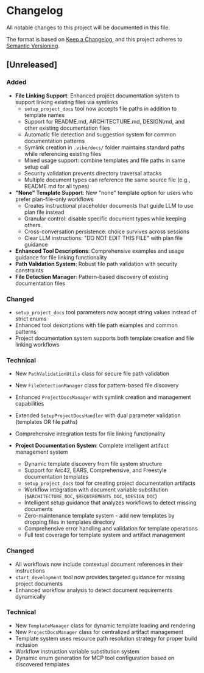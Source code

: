 # Changelog

All notable changes to this project will be documented in this file.

The format is based on [Keep a Changelog](https://keepachangelog.com/en/1.0.0/),
and this project adheres to [Semantic Versioning](https://semver.org/spec/v2.0.0.html).

## [Unreleased]

### Added
- **File Linking Support**: Enhanced project documentation system to support linking existing files via symlinks
  - `setup_project_docs` tool now accepts file paths in addition to template names
  - Support for README.md, ARCHITECTURE.md, DESIGN.md, and other existing documentation files
  - Automatic file detection and suggestion system for common documentation patterns
  - Symlink creation in `.vibe/docs/` folder maintains standard paths while referencing existing files
  - Mixed usage support: combine templates and file paths in same setup call
  - Security validation prevents directory traversal attacks
  - Multiple document types can reference the same source file (e.g., README.md for all types)
- **"None" Template Support**: New "none" template option for users who prefer plan-file-only workflows
  - Creates instructional placeholder documents that guide LLM to use plan file instead
  - Granular control: disable specific document types while keeping others
  - Cross-conversation persistence: choice survives across sessions
  - Clear LLM instructions: "DO NOT EDIT THIS FILE" with plan file guidance
- **Enhanced Tool Descriptions**: Comprehensive examples and usage guidance for file linking functionality
- **Path Validation System**: Robust file path validation with security constraints
- **File Detection Manager**: Pattern-based discovery of existing documentation files

### Changed
- `setup_project_docs` tool parameters now accept string values instead of strict enums
- Enhanced tool descriptions with file path examples and common patterns
- Project documentation system supports both template creation and file linking workflows

### Technical
- New `PathValidationUtils` class for secure file path validation
- New `FileDetectionManager` class for pattern-based file discovery
- Enhanced `ProjectDocsManager` with symlink creation and management capabilities
- Extended `SetupProjectDocsHandler` with dual parameter validation (templates OR file paths)
- Comprehensive integration tests for file linking functionality

- **Project Documentation System**: Complete intelligent artifact management system
  - Dynamic template discovery from file system structure
  - Support for Arc42, EARS, Comprehensive, and Freestyle documentation templates
  - `setup_project_docs` tool for creating project documentation artifacts
  - Workflow integration with document variable substitution (`$ARCHITECTURE_DOC`, `$REQUIREMENTS_DOC`, `$DESIGN_DOC`)
  - Intelligent setup guidance that analyzes workflows to detect missing documents
  - Zero-maintenance template system - add new templates by dropping files in templates directory
  - Comprehensive error handling and validation for template operations
  - Full test coverage for template system and artifact management

### Changed
- All workflows now include contextual document references in their instructions
- `start_development` tool now provides targeted guidance for missing project documents
- Enhanced workflow analysis to detect document requirements dynamically

### Technical
- New `TemplateManager` class for dynamic template loading and rendering
- New `ProjectDocsManager` class for centralized artifact management
- Template system uses resource path resolution strategy for proper build inclusion
- Workflow instruction variable substitution system
- Dynamic enum generation for MCP tool configuration based on discovered templates

